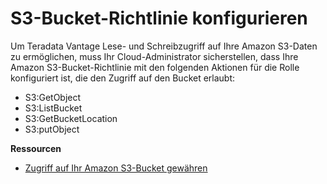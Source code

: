 S3-Bucket-Richtlinie konfigurieren
==================================

Um Teradata Vantage Lese- und Schreibzugriff auf Ihre Amazon S3-Daten zu ermöglichen, muss Ihr Cloud-Administrator sicherstellen, dass Ihre Amazon S3-Bucket-Richtlinie mit den folgenden Aktionen für die Rolle konfiguriert ist, die den Zugriff auf den Bucket erlaubt:

-   S3:GetObject
-   S3:ListBucket
-   S3:GetBucketLocation
-   S3:putObject

**Ressourcen**

-   [Zugriff auf Ihr Amazon S3-Bucket gewähren](https://docs.teradata.com/search/all?query=Access+to+Your+Amazon+S3+Bucket&content-lang=en-US)
